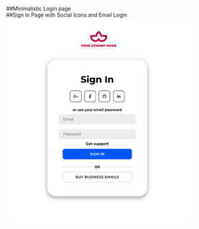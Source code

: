 ##Minimalistic Login page <br>
##Sign In Page with Social Icons and Email Login
<br>
 <img src="loginpagewithlogo.png">
